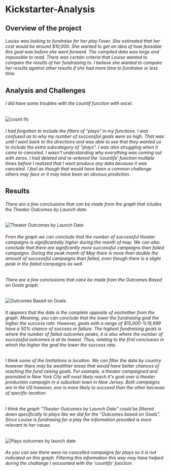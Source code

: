 # Kickstarter-Analysis
## Overview of the project
###### Louise was looking to fundraise for her play *Fever*. She estimated that her cost would be around $10,000. She wanted to get an idea of how feesable this goal was before she went forward. The compiled data was large and impossible to read. There was certain criteria that Louise wanted to compare the results of her fundraising to. I believe she wanted to compare her results against other results if she had more time to fundraise or less time. 
## Analysis and Challenges
######  I did have some troubles with the countif function with excel.
![count ifs](https://user-images.githubusercontent.com/114840416/194937821-ce6c1487-c730-4a0e-8e77-9c6f0e871ec6.JPG)
######  I had forgotten to include the filters of "plays" in my functions. I was confused as to why my number of successful goals were so high. That was until I went back to the directions and was able to see that they wanted us to include the extra subcategory of "plays". I was also struggling when it came to canceled. I wasn't understanding why everything was coming out with zeros. I had deleted and re-entered the 'countifs' function multiple times before I realized that I wont produce any data because it was canceled. I feel as though that would have been a common challenge others may face or it may have been an obvious prediction.  
## Results 
######  There are a few conclusions that can be made from the graph that icludes the Theater Outcomes by Launch date. 
![Theater Outcomes by Launch Date](https://user-images.githubusercontent.com/114840416/195166911-0189cad5-c6b7-43bc-a906-c4543e5929ef.png)
######  From the graph we can conclude that the number of successful theater campaigns is significantally higher during the month of may. We can also conclude that there are signifcantly more successful campaigns than failed campaigns. During the peak month of May there is more than double the amount of successful campaigns than failed, even though there is a slight peak in the failed campaigns as well.  
###### There are a few conclusions that cane be made from the Outcomes Based on Goals graph.
![Outcomes Based on Goals](https://user-images.githubusercontent.com/114840416/195170430-8feb1ea4-120b-4574-a058-8d137f9d0d66.png)
 ###### It appears that the date is the complete opposite of eachother from the graph. Meaning, you can conclude that the lower the fundrasing goal the higher the success rate. However, goals with a range of $15,000-%19,999 have a 50% chance of success or failure. The highest fundraising goals is where the number of failed outcomes peaks, it is also where the number of successful outcomes is at its lowest. Thus, relating to the first conclusion in which the higher the goal the lower the success rate. 
 ###### I think some of the limitations is location. We can filter the data by country however there may be wealthier areas that would have better chances of reaching the fund raising goals. For example, a theater campaigned and promoted in New York City will most likely reach it's goal over a theater production campagin in a suburban town in New Jersey. Both campaigns are in the US however, one is more likely to succeed than the other because of specific location. 
 ###### I think the graph "Theater Outcomes by Launch Date" could be filtered down specifically to plays like we did for the "Outcomes based on Goals". Since Louise is fundrasing for a play the information provided is more relevant to her cause. 
 ![Plays outcomes by launch date](https://user-images.githubusercontent.com/114840416/195175524-cc2d56c8-90af-44b7-87f1-8a9b4a4cc7fa.png)
###### As you can see there were no cancelled campaigns for plays so it is not indicated on this graph. Filtering this information this way may have helped during the challange I encounted with the 'countifs' function. 
